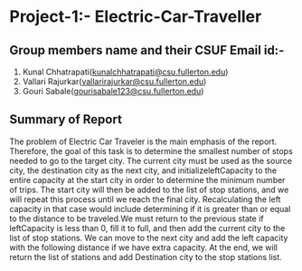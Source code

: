 # Project-1:- Electric-Car-Traveller

## Group members name and their CSUF Email id:-
1. Kunal Chhatrapati(kunalchhatrapati@csu.fullerton.edu)
2. Vallari Rajurkar(vallarirajurkar@csu.fullerton.edu)
3. Gouri Sabale(gourisabale123@csu.fullerton.edu)

## Summary of Report
The problem of Electric Car Traveler is the main emphasis of the report. Therefore, the goal of this task is to determine the smallest number of stops needed to go to the target city. The current city must be used as the source city, the destination city as the next city, and initializeleftCapacity to the entire capacity at the start city in order to determine the minimum number of trips. The start city will then be added to the list of stop stations, and we will repeat this process until we reach the final city. Recalculating the left capacity in that case would include determining if it is greater than or equal to the distance to be traveled.We must return to the previous state if leftCapacity is less than 0, fill it to full, and then add the current city to the list of stop stations. We can move to the next city and add the left capacity with the following distance if we have extra capacity. At the end, we will return the list of stations and add Destination city to the stop stations list.



